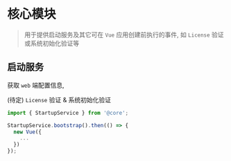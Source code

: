 # 核心模块

> 用于提供启动服务及其它可在 `Vue` 应用创建前执行的事件, 如 `License` 验证或系统初始化验证等

## 启动服务
获取 `web` 端配置信息, 

(待定) `License` 验证 & 系统初始化验证

```ts
import { StartupService } from '@core';

StartupService.bootstrap().then(() => {
  new Vue({
    ...
  })
});

```